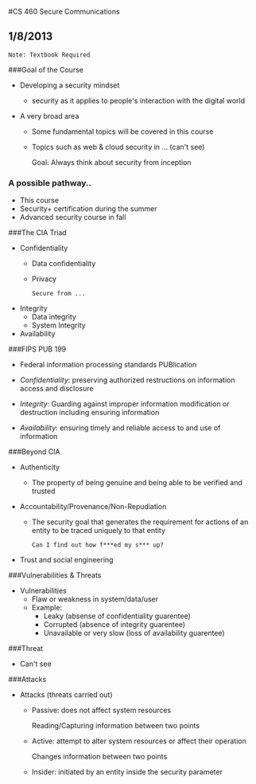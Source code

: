#CS 460 Secure Communications
## 1/8/2013

    Note: Textbook Required

###Goal of the Course

- Developing a security mindset
  
  - security as it applies to people's interaction with the digital world

- A very broad area
 
  - Some fundamental topics will be covered in this course
 
  - Topics such as web & cloud security in ... (can't see)
    

    Goal:  Always think about security from inception

### A possible pathway..
- This course
- Security+ certification during the summer
- Advanced security course in fall

###The CIA Triad
- Confidentiality
  - Data confidentiality
  - Privacy


        Secure from ...


- Integrity
  - Data integrity
  - System Integrity
- Availability

###FIPS PUB 199
- Federal information processing standards PUBlication

- *Confidentiality*: preserving authorized restructions on information access and disclosure
- *Integrity*: Guarding against improper information modification or destruction including ensuring information
- *Availability*: ensuring timely and reliable access to and use of information

###Beyond CIA
- Authenticity
  - The property of being genuine and being able to be verified and trusted

- Accountability/Provenance/Non-Repudiation
  - The security goal that generates the requirement for actions of an entity to be traced uniquely to that entity
    

        Can I find out how f***ed my s*** up?


- Trust and social engineering

###Vulnerabilities & Threats
- Vulnerabilities
  - Flaw or weakness in system/data/user
  - Example:
    - Leaky (absense of confidentiality guarentee)
    - Corrupted (absence of integrity guarentee)
    - Unavailable or very slow (loss of availability guarentee)

###Threat 
- Can't see 

###Attacks
- Attacks (threats carried out)
  - Passive: does not affect system resources
  

      Reading/Capturing information between two points


  - Active: attempt to alter system resources or affect their operation


      Changes information between two points


  - Insider: initiated by an entity inside the security parameter



